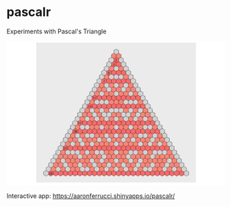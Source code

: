 # pascalr
Experiments with Pascal's Triangle

![alt text](https://github.com/aaronferrucci/pascalr/blob/master/primes.png "PNG image of triangle")


Interactive app: https://aaronferrucci.shinyapps.io/pascalr/

